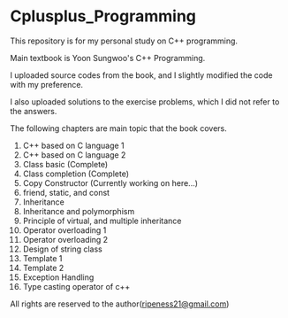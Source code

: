# Cplusplus_Programming

This repository is for my personal study on C++ programming.

Main textbook is Yoon Sungwoo's C++ Programming.

I uploaded source codes from the book, and I slightly modified the code with my preference.

I also uploaded solutions to the exercise problems, which I did not refer to the answers.

The following chapters are main topic that the book covers.

1. C++ based on C language 1
2. C++ based on C language 2
3. Class basic (Complete)
4. Class completion (Complete)
5. Copy Constructor (Currently working on here...)
6. friend, static, and const
7. Inheritance
8. Inheritance and polymorphism
9. Principle of virtual, and multiple inheritance
10. Operator overloading 1
11. Operator overloading 2
12. Design of string class
13. Template 1
14. Template 2
15. Exception Handling
16. Type casting operator of c++

All rights are reserved to the author(ripeness21@gmail.com)

